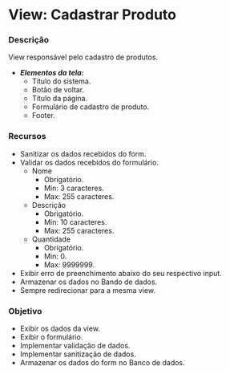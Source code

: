 # View: Cadastrar Produto

### Descrição

View responsável pelo cadastro de produtos.

- ***Elementos da tela:***
    - Título do sistema.
    - Botão de voltar.
    - Título da página.
    - Formulário de cadastro de produto.
    - Footer.

### Recursos

- Sanitizar os dados recebidos do form.
- Validar os dados recebidos do formulário.
    - Nome
        - Obrigatório.
        - Min: 3 caracteres.
        - Max: 255 caracteres.
    - Descrição
        - Obrigatório.
        - Min: 10 caracteres.
        - Max: 255 caracteres.
    - Quantidade
        - Obrigatório.
        - Min: 0.
        - Max: 9999999.
- Exibir erro de preenchimento abaixo do seu respectivo input.
- Armazenar os dados no Bando de dados.
- Sempre redirecionar para a mesma view.

### Objetivo

- Exibir os dados da view.
- Exibir o formulário.
- Implementar validação de dados.
- Implementar sanitização de dados.
- Armazenar os dados do form no Banco de dados.